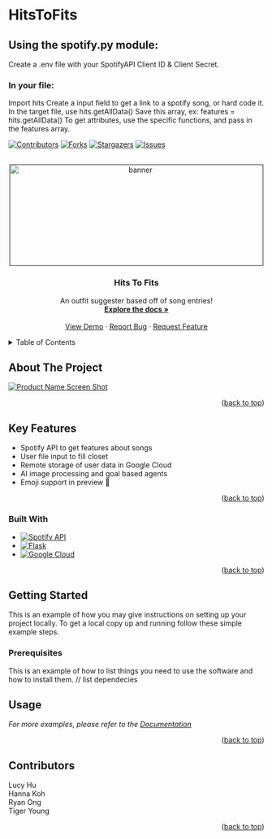# HitsToFits


## Using the spotify.py module: 
Create a .env file with your SpotifyAPI Client ID & Client Secret. 

### In your file:
Import hits
Create a input field to get a link to a spotify song, or hard code it. 
In the target file, use hits.getAllData(<spotify link>)
Save this array, ex: features = hits.getAllData(<url>)
To get attributes, use the specific functions, and pass in the features array.


[comment]: <> (readme template taken from https://github.com/othneildrew/Best-README-Template/blob/master/README.md)

<!-- PROJECT SHIELDS -->
<!--
*** I'm using markdown "reference style" links for readability.
*** Reference links are enclosed in brackets [ ] instead of parentheses ( ).
*** See the bottom of this document for the declaration of the reference variables
*** for contributors-url, forks-url, etc. This is an optional, concise syntax you may use.
*** https://www.markdownguide.org/basic-syntax/#reference-style-links
-->
[![Contributors][contributors-shield]][contributors-url]
[![Forks][forks-shield]][forks-url]
[![Stargazers][stars-shield]][stars-url]
[![Issues][issues-shield]][issues-url]

<!-- PROJECT LOGO -->
<br />
<div align="center">
  <a href="">
    <img src="" alt="banner" width="500" height="200">
  </a>

<h3 align="center">Hits To Fits</h3>

  <p align="center">
    An outfit suggester based off of song entries!
    <br />
    <a href="https://github.com/hannacodes/HitsToFits"><strong>Explore the docs »</strong></a>
    <br />
    <br />
    <a href="https://github.com/hannacodes/HitsToFits">View Demo</a>
    ·
    <a href="https://github.com/hannacodes/HitsToFits/issues">Report Bug</a>
    ·
    <a href="https://github.com/hannacodes/HitsToFits/issues">Request Feature</a>
  </p>
</div>



<!-- TABLE OF CONTENTS -->
<details>
  <summary>Table of Contents</summary>
  <ol>
    <li>
      <a href="#about-the-project">About The Project</a>
      <ul>
        <li><a href="#built-with">Built With</a></li>
      </ul>
    </li>
    <li>
      <a href="#getting-started">Getting Started</a>
      <ul>
        <li><a href="#prerequisites">Prerequisites</a></li>
      </ul>
    </li>
    <li><a href="#usage">Usage</a></li>
    
  </ol>
</details>


<!-- ABOUT THE PROJECT -->
## About The Project

[![Product Name Screen Shot][product-screenshot]](https://example.com)

<p align="right">(<a href="#readme-top">back to top</a>)</p>

## Key Features
* Spotify API to get features about songs
* User file input to fill closet
* Remote storage of user data in Google Cloud
* AI image processing and goal based agents
* Emoji support in preview :tada:
  
<p align="right">(<a href="#readme-top">back to top</a>)</p>


### Built With

* [![Spotify API][SpotifyAPI.com]][SpotifyAPI-url]
* [![Flask][Flask.com]][Flask-url]
* [![Google Cloud][GoogleCloud.com]][GoogleCloud-url]

<p align="right">(<a href="#readme-top">back to top</a>)</p>


<!-- GETTING STARTED -->
## Getting Started

This is an example of how you may give instructions on setting up your project locally.
To get a local copy up and running follow these simple example steps.

### Prerequisites

This is an example of how to list things you need to use the software and how to install them.
// list dependecies


<!-- USAGE EXAMPLES -->
## Usage

_For more examples, please refer to the [Documentation](https://example.com)_

<p align="right">(<a href="#readme-top">back to top</a>)</p>

<!-- CONTRIBUTORS -->
## Contributors
Lucy Hu  
Hanna Koh  
Ryan Ong  
Tiger Young  

<p align="right">(<a href="#readme-top">back to top</a>)</p>


<!-- MARKDOWN LINKS & IMAGES -->
<!-- https://www.markdownguide.org/basic-syntax/#reference-style-links -->
[contributors-shield]: https://img.shields.io/github/contributors/hannacodes/HitsToFits.svg?style=for-the-badge
[contributors-url]: https://github.com/hannacodes/HitsToFits/graphs/contributors
[forks-shield]: https://img.shields.io/github/forks/hannacodes/HitsToFits.svg?style=for-the-badge
[forks-url]: https://github.com/hannacodes/HitsToFits/network/members
[stars-shield]: https://img.shields.io/github/stars/hannacodes/HitsToFits.svg?style=for-the-badge
[stars-url]: https://github.com/hannacodes/HitsToFits/stargazers
[issues-shield]: https://img.shields.io/github/issues/hannacodes/HitsToFits.svg?style=for-the-badge
[issues-url]: https://github.com/hannacodes/HitsToFits/issues

[product-screenshot]: images/screenshot.png

[SpotifyAPI.com]: https://img.shields.io/badge/SpotifyAPI-0d1517?style=for-the-badge&logo=spotify&logoColor=1DB954
[SpotifyAPI-url]: https://developer.spotify.com/documentation/web-api/

[Flask.com]: https://img.shields.io/badge/Flask-2a3133?style=for-the-badge&logo=flask&logoColor=FFFFFF
[Flask-url]: https://flask.palletsprojects.com/en/2.2.x/

[GoogleCloud.com]:  https://img.shields.io/badge/GoogleCloud-064f61?style=for-the-badge&logo=googlecloud&logoColor=4C8BF5
[GoogleCloud-url]: https://cloud.google.com/
